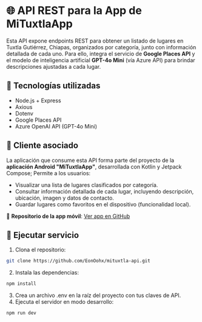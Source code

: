 # 🌐 API REST para la App de MiTuxtlaApp

Esta API expone endpoints REST para obtener un listado de lugares en Tuxtla Gutiérrez, Chiapas, organizados por categoría, junto con información detallada de cada uno. Para ello, integra el servicio de **Google Places API** y el modelo de inteligencia artificial **GPT-4o Mini** (vía Azure API) para brindar descripciones ajustadas a cada lugar.

## 🔧 Tecnologías utilizadas
- Node.js + Express
- Axious
- Dotenv
- Google Places API
- Azure OpenAI API (GPT-4o Mini)

## 📱 Cliente asociado

La aplicación que consume esta API forma parte del proyecto de la **aplicación Android "MiTuxtlaApp"**, desarrollada con Kotlin y Jetpack Compose; Permite a los usuarios:

- Visualizar una lista de lugares clasificados por categoría.
- Consultar información detallada de cada lugar, incluyendo descripción, ubicación, imagen y datos de contacto.
- Guardar lugares como favoritos en el dispositivo (funcionalidad local).

📱 **Repositorio de la app móvil**: [Ver app en GitHub](https://github.com/EonOohx/mituxtla-app)

## 🚀 Ejecutar servicio

1. Clona el repositorio:
```bash
git clone https://github.com/EonOohx/mituxtla-api.git
```
2. Instala las dependencias:
```bash
npm install
```
3. Crea un archivo .env en la raíz del proyecto con tus claves de API.
4. Ejecuta el servidor en modo desarrollo:
```bash
npm run dev
```
